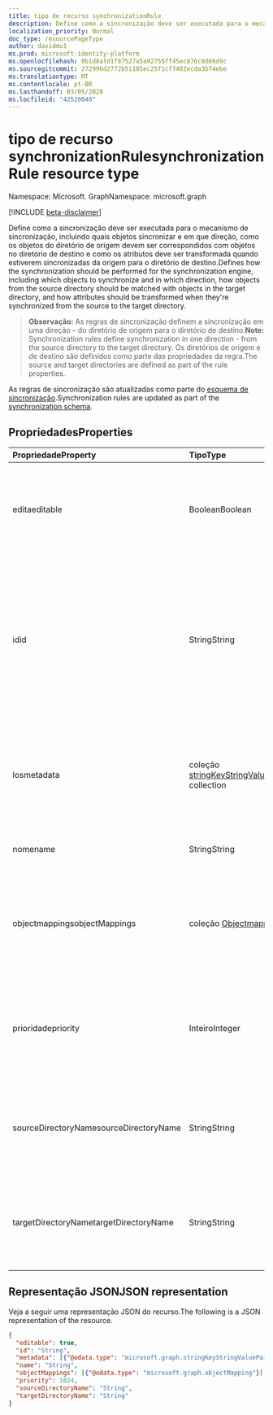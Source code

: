 ```yaml
---
title: tipo de recurso synchronizationRule
description: Define como a sincronização deve ser executada para o mecanismo de sincronização, incluindo quais objetos sincronizar e em que direção, como os objetos do diretório de origem devem ser correspondidos com objetos no diretório de destino e como os atributos deve ser transformada quando estiverem sincronizadas da origem para o diretório de destino.
localization_priority: Normal
doc_type: resourcePageType
author: davidmu1
ms.prod: microsoft-identity-platform
ms.openlocfilehash: 0b1d8afd1f87527a5a92755ff45ec876c8d66d9c
ms.sourcegitcommit: 272996d2772b51105ec25f1cf7482ecda3b74ebe
ms.translationtype: MT
ms.contentlocale: pt-BR
ms.lasthandoff: 03/05/2020
ms.locfileid: "42520048"
---
```

# <a name="synchronizationrule-resource-type"></a><span data-ttu-id="2ef67-103">tipo de recurso synchronizationRule</span><span class="sxs-lookup"><span data-stu-id="2ef67-103">synchronizationRule resource type</span></span>

<span data-ttu-id="2ef67-104">Namespace: Microsoft. Graph</span><span class="sxs-lookup"><span data-stu-id="2ef67-104">Namespace: microsoft.graph</span></span>

[!INCLUDE [beta-disclaimer](../../includes/beta-disclaimer.md)]

<span data-ttu-id="2ef67-105">Define como a sincronização deve ser executada para o mecanismo de sincronização, incluindo quais objetos sincronizar e em que direção, como os objetos do diretório de origem devem ser correspondidos com objetos no diretório de destino e como os atributos deve ser transformada quando estiverem sincronizadas da origem para o diretório de destino.</span><span class="sxs-lookup"><span data-stu-id="2ef67-105">Defines how the synchronization should be performed for the synchronization engine, including which objects to synchronize and in which direction, how objects from the source directory should be matched with objects in the target directory, and how attributes should be transformed when they're synchronized from the source to the target directory.</span></span>

><span data-ttu-id="2ef67-106">**Observação:** As regras de sincronização definem a sincronização em uma direção – do diretório de origem para o diretório de destino.</span><span class="sxs-lookup"><span data-stu-id="2ef67-106">**Note:** Synchronization rules define synchronization in one direction - from the source directory to the target directory.</span></span> <span data-ttu-id="2ef67-107">Os diretórios de origem e de destino são definidos como parte das propriedades da regra.</span><span class="sxs-lookup"><span data-stu-id="2ef67-107">The source and target directories are defined as part of the rule properties.</span></span>

<span data-ttu-id="2ef67-108">As regras de sincronização são atualizadas como parte do [esquema de sincronização](synchronization-synchronizationschema.md).</span><span class="sxs-lookup"><span data-stu-id="2ef67-108">Synchronization rules are updated as part of the [synchronization schema](synchronization-synchronizationschema.md).</span></span>

## <a name="properties"></a><span data-ttu-id="2ef67-109">Propriedades</span><span class="sxs-lookup"><span data-stu-id="2ef67-109">Properties</span></span>

| <span data-ttu-id="2ef67-110">Propriedade</span><span class="sxs-lookup"><span data-stu-id="2ef67-110">Property</span></span>      | <span data-ttu-id="2ef67-111">Tipo</span><span class="sxs-lookup"><span data-stu-id="2ef67-111">Type</span></span>      | <span data-ttu-id="2ef67-112">Descrição</span><span class="sxs-lookup"><span data-stu-id="2ef67-112">Description</span></span>    |
|:--------------|:----------|:---------------|
|<span data-ttu-id="2ef67-113">edita</span><span class="sxs-lookup"><span data-stu-id="2ef67-113">editable</span></span>       |<span data-ttu-id="2ef67-114">Boolean</span><span class="sxs-lookup"><span data-stu-id="2ef67-114">Boolean</span></span>    |<span data-ttu-id="2ef67-115">`true`se a regra de sincronização puder ser personalizada; `false` se essa regra é somente leitura e não deve ser alterada.</span><span class="sxs-lookup"><span data-stu-id="2ef67-115">`true` if the synchronization rule can be customized; `false` if this rule is read-only and should not be changed.</span></span>|
|<span data-ttu-id="2ef67-116">id</span><span class="sxs-lookup"><span data-stu-id="2ef67-116">id</span></span>             |<span data-ttu-id="2ef67-117">String</span><span class="sxs-lookup"><span data-stu-id="2ef67-117">String</span></span>     |<span data-ttu-id="2ef67-118">Identificador de regra de sincronização.</span><span class="sxs-lookup"><span data-stu-id="2ef67-118">Synchronization rule identifier.</span></span> <span data-ttu-id="2ef67-119">Deve ser um dos identificadores reconhecidos pelo mecanismo de sincronização.</span><span class="sxs-lookup"><span data-stu-id="2ef67-119">Must be one of the identifiers recognized by the synchronization engine.</span></span> <span data-ttu-id="2ef67-120">Os identificadores de regra suportados podem ser encontrados no modelo de sincronização retornado pela API.</span><span class="sxs-lookup"><span data-stu-id="2ef67-120">Supported rule identifiers can be found in the synchronization template returned by the API.</span></span>|
|<span data-ttu-id="2ef67-121">los</span><span class="sxs-lookup"><span data-stu-id="2ef67-121">metadata</span></span>       |<span data-ttu-id="2ef67-122">coleção [stringKeyStringValuePair](synchronization-stringkeystringvaluepair.md)</span><span class="sxs-lookup"><span data-stu-id="2ef67-122">[stringKeyStringValuePair](synchronization-stringkeystringvaluepair.md) collection</span></span> |<span data-ttu-id="2ef67-123">Propriedades de extensão adicionais.</span><span class="sxs-lookup"><span data-stu-id="2ef67-123">Additional extension properties.</span></span> <span data-ttu-id="2ef67-124">A menos que instruído explicitamente pela equipe de suporte, os valores de metadados não devem ser alterados.</span><span class="sxs-lookup"><span data-stu-id="2ef67-124">Unless instructed explicitly by the support team, metadata values should not be changed.</span></span>|
|<span data-ttu-id="2ef67-125">nome</span><span class="sxs-lookup"><span data-stu-id="2ef67-125">name</span></span>           |<span data-ttu-id="2ef67-126">String</span><span class="sxs-lookup"><span data-stu-id="2ef67-126">String</span></span>     |<span data-ttu-id="2ef67-127">Nome legível da regra de sincronização.</span><span class="sxs-lookup"><span data-stu-id="2ef67-127">Human-readable name of the synchronization rule.</span></span> <span data-ttu-id="2ef67-128">Não anulável.</span><span class="sxs-lookup"><span data-stu-id="2ef67-128">Not nullable.</span></span>|
|<span data-ttu-id="2ef67-129">objectmappings</span><span class="sxs-lookup"><span data-stu-id="2ef67-129">objectMappings</span></span> |<span data-ttu-id="2ef67-130">coleção [Objectmapping](synchronization-objectmapping.md)</span><span class="sxs-lookup"><span data-stu-id="2ef67-130">[objectMapping](synchronization-objectmapping.md) collection</span></span>    |<span data-ttu-id="2ef67-131">Conjunto de mapeamentos de objeto com suporte da regra.</span><span class="sxs-lookup"><span data-stu-id="2ef67-131">Collection of object mappings supported by the rule.</span></span> <span data-ttu-id="2ef67-132">Informa ao mecanismo de sincronização quais objetos devem ser sincronizados.</span><span class="sxs-lookup"><span data-stu-id="2ef67-132">Tells the synchronization engine which objects should be synchronized.</span></span>|
|<span data-ttu-id="2ef67-133">prioridade</span><span class="sxs-lookup"><span data-stu-id="2ef67-133">priority</span></span>       |<span data-ttu-id="2ef67-134">Inteiro</span><span class="sxs-lookup"><span data-stu-id="2ef67-134">Integer</span></span>    |<span data-ttu-id="2ef67-135">Prioridade relativa a outras regras no [synchronizationSchema](synchronization-synchronizationschema.md).</span><span class="sxs-lookup"><span data-stu-id="2ef67-135">Priority relative to other rules in the [synchronizationSchema](synchronization-synchronizationschema.md).</span></span> <span data-ttu-id="2ef67-136">As regras com o número de prioridade mais baixa serão processadas primeiro.</span><span class="sxs-lookup"><span data-stu-id="2ef67-136">Rules with the lowest priority number will be processed first.</span></span>|
|<span data-ttu-id="2ef67-137">sourceDirectoryName</span><span class="sxs-lookup"><span data-stu-id="2ef67-137">sourceDirectoryName</span></span>       |<span data-ttu-id="2ef67-138">String</span><span class="sxs-lookup"><span data-stu-id="2ef67-138">String</span></span>    |<span data-ttu-id="2ef67-139">Nome do diretório de origem.</span><span class="sxs-lookup"><span data-stu-id="2ef67-139">Name of the source directory.</span></span> <span data-ttu-id="2ef67-140">Deve corresponder a uma das definições de diretório no [synchronizationSchema](synchronization-synchronizationschema.md).</span><span class="sxs-lookup"><span data-stu-id="2ef67-140">Must match one of the directory definitions in [synchronizationSchema](synchronization-synchronizationschema.md).</span></span>|
|<span data-ttu-id="2ef67-141">targetDirectoryName</span><span class="sxs-lookup"><span data-stu-id="2ef67-141">targetDirectoryName</span></span>       |<span data-ttu-id="2ef67-142">String</span><span class="sxs-lookup"><span data-stu-id="2ef67-142">String</span></span>    |<span data-ttu-id="2ef67-143">Nome do diretório de destino.</span><span class="sxs-lookup"><span data-stu-id="2ef67-143">Name of the target directory.</span></span> <span data-ttu-id="2ef67-144">Deve corresponder a uma das definições de diretório no [synchronizationSchema](synchronization-synchronizationschema.md).</span><span class="sxs-lookup"><span data-stu-id="2ef67-144">Must match one of the directory definitions in [synchronizationSchema](synchronization-synchronizationschema.md).</span></span>|

## <a name="json-representation"></a><span data-ttu-id="2ef67-145">Representação JSON</span><span class="sxs-lookup"><span data-stu-id="2ef67-145">JSON representation</span></span>

<span data-ttu-id="2ef67-146">Veja a seguir uma representação JSON do recurso.</span><span class="sxs-lookup"><span data-stu-id="2ef67-146">The following is a JSON representation of the resource.</span></span>

<!-- {
  "blockType": "resource",
  "optionalProperties": [

  ],
  "@odata.type": "microsoft.graph.synchronizationRule"
}-->

```json
{
  "editable": true,
  "id": "String",
  "metadata": [{"@odata.type": "microsoft.graph.stringKeyStringValuePair"}],
  "name": "String",
  "objectMappings": [{"@odata.type": "microsoft.graph.objectMapping"}],
  "priority": 1024,
  "sourceDirectoryName": "String",
  "targetDirectoryName": "String"
}

```

<!-- uuid: 8fcb5dbc-d5aa-4681-8e31-b001d5168d79
2015-10-25 14:57:30 UTC -->
<!--
{
  "type": "#page.annotation",
  "description": "synchronizationRule resource",
  "keywords": "",
  "section": "documentation",
  "tocPath": "",
  "suppressions": []
}
-->
